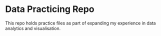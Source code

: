 # Data Practicing Repo
This repo holds practice files as part of expanding my experience in data analytics and visualisation.
